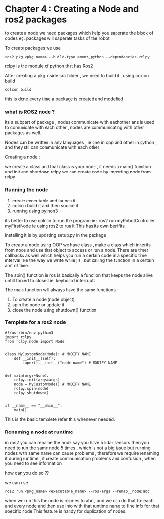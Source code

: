 # Chapter 4 : Creating a Node and ros2 packages

to create a node we need packages which help you saperate the block of codes eg. packages will saperate tasks of the robot 

To create packages we use 

```
ros2 pkg <pkg name> --build-type ament_python --dependencies rclpy 
```

rclpy is the module of python that has Ros2 

After creating a pkg inside src folder , we need to build it , using colcon build
```
colcon build
```
this is done every time a package is created and modefied


### what is ROS2 node ? 
its a subpart of package , nodes communicate with eachother ans is used to comunicate with each other , nodes are communicating with other packages as well.

Nodes can be written in any languages , ie one in cpp and other in python , and they stil can communicate with each other

Creating a node : 

we create a class and that class is your node , it needs a main() function and init and shutdown rclpy
we can create node by importing node from rclpy


### Running the node 

1. create executable and launch it 
2. colcon build it and then source it 
3. running using python3

<P>its better to use colcon to run the program ie : ros2 run myRobotController myFirstNode ie using ros2 to run it 
This has its own benifits 

installing it is by updating setup.py in the package

<P>To create a node using OOP we have class , make a class which inherits from node and use that object to access or run a node. There are timer callbacks as well which helps you run a certain code in a specific time interval like the way we write while(1) , but calling the function in a certain amt of time.

The spin() function in ros is basically a function that keeps the node alive untill forced to closed ie. keyboard interrupts

The main function will always have the same functions :
1. To create a node (node object)
2. spin the node or update it 
3. close the node using shutdown() function 

### Templete for a ros2 node 
```
#!/usr/bin/env python3
import rclpy
from rclpy.node import Node
 
 
class MyCustomNode(Node): # MODIFY NAME
    def __init__(self):
        super().__init__("node_name") # MODIFY NAME
 
 
def main(args=None):
    rclpy.init(args=args)
    node = MyCustomNode() # MODIFY NAME
    rclpy.spin(node)
    rclpy.shutdown()
 
 
if __name__ == "__main__":
    main()
```

This is the basic templete refer this whenever needed.

### Renaming a node at runtime 

in ros2 you can rename the node say you have 5 lidar sensors then you need to run the same node 5 times , which is not a big issue but running nodes with same name can cause problems , therefore we require renaming it during runtime , it create communication problems and confusion , when you need to see information

how can you do so ??

we can use 

```
ros2 run <pkg_name> <executable_name> --ros-args --remap__node:abc
```

when we run this the node is reames to abc , and we can do that for each and every node and then use info with that runtime name to fine info for that soecific node.This feature is handy for duplication of nodes.

